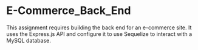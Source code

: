 # E-Commerce_Back_End
This assignment requires building the back end for an e-commerce site. It uses the Express.js API and configure it to use Sequelize to interact with a MySQL database.
